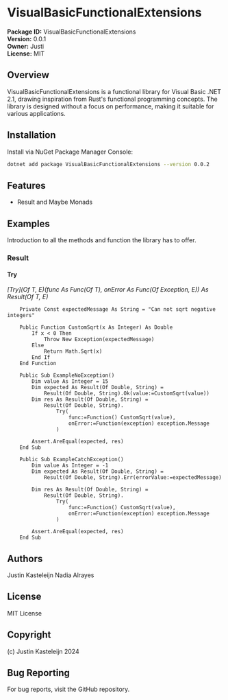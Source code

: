 ﻿# VisualBasicFunctionalExtensions

**Package ID:** VisualBasicFunctionalExtensions  
**Version:** 0.0.1  
**Owner:** Justi  
**License:** MIT

## Overview

VisualBasicFunctionalExtensions is a functional library for Visual Basic .NET 2.1, drawing inspiration from Rust's functional programming concepts. The library is designed without a focus on performance, making it suitable for various applications.

## Installation

Install via NuGet Package Manager Console:

```bash
dotnet add package VisualBasicFunctionalExtensions --version 0.0.2
```

## Features
* Result and Maybe Monads

## Examples 
Introduction to all the methods and function the library has to offer. 

### Result

#### Try
*[Try](Of T, E)(func As Func(Of T), onError As Func(Of Exception, E)) As Result(Of T, E)*

```vbnet
	Private Const expectedMessage As String = "Can not sqrt negative integers"

    Public Function CustomSqrt(x As Integer) As Double
        If x < 0 Then
            Throw New Exception(expectedMessage)
        Else
            Return Math.Sqrt(x)
        End If
    End Function

    Public Sub ExampleNoException()
        Dim value As Integer = 15
        Dim expected As Result(Of Double, String) =
            Result(Of Double, String).Ok(value:=CustomSqrt(value))
        Dim res As Result(Of Double, String) =
            Result(Of Double, String).
                Try(
                    func:=Function() CustomSqrt(value),
                    onError:=Function(exception) exception.Message
                )

        Assert.AreEqual(expected, res)
    End Sub

    Public Sub ExampleCatchException()
        Dim value As Integer = -1
        Dim expected As Result(Of Double, String) =
            Result(Of Double, String).Err(errorValue:=expectedMessage)

        Dim res As Result(Of Double, String) =
            Result(Of Double, String).
                Try(
                    func:=Function() CustomSqrt(value),
                    onError:=Function(exception) exception.Message
                )

        Assert.AreEqual(expected, res)
    End Sub
```

## Authors
Justin Kasteleijn
Nadia Alrayes

## License
MIT License

## Copyright
(c) Justin Kasteleijn 2024

## Bug Reporting
For bug reports, visit the GitHub repository.